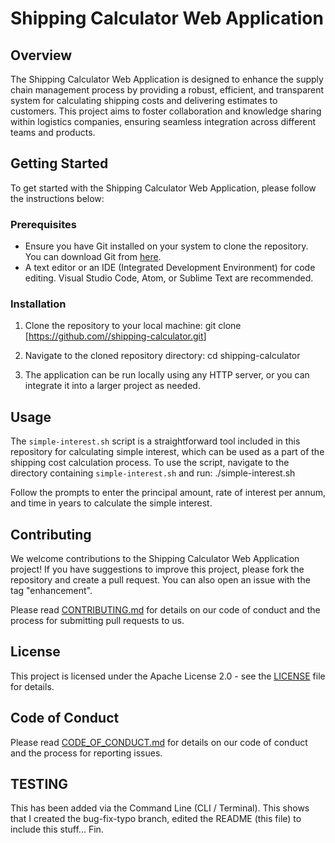 # Shipping Calculator Web Application

## Overview

The Shipping Calculator Web Application is designed to enhance the supply chain management process by providing a robust, efficient, and transparent system for calculating shipping costs and delivering estimates to customers. This project aims to foster collaboration and knowledge sharing within logistics companies, ensuring seamless integration across different teams and products.

## Getting Started

To get started with the Shipping Calculator Web Application, please follow the instructions below:

### Prerequisites

- Ensure you have Git installed on your system to clone the repository. You can download Git from [here](https://git-scm.com/downloads).
- A text editor or an IDE (Integrated Development Environment) for code editing. Visual Studio Code, Atom, or Sublime Text are recommended.

### Installation

1. Clone the repository to your local machine:
git clone [[https://github.com/<your-username>/shipping-calculator.git](https://github.com/MackOyler/IBM-GitHub-UI-Git-CLI)]

2. Navigate to the cloned repository directory:
cd shipping-calculator

3. The application can be run locally using any HTTP server, or you can integrate it into a larger project as needed.

## Usage

The `simple-interest.sh` script is a straightforward tool included in this repository for calculating simple interest, which can be used as a part of the shipping cost calculation process. To use the script, navigate to the directory containing `simple-interest.sh` and run:
./simple-interest.sh

Follow the prompts to enter the principal amount, rate of interest per annum, and time in years to calculate the simple interest.

## Contributing

We welcome contributions to the Shipping Calculator Web Application project! If you have suggestions to improve this project, please fork the repository and create a pull request. You can also open an issue with the tag "enhancement".

Please read [CONTRIBUTING.md](CONTRIBUTING.md) for details on our code of conduct and the process for submitting pull requests to us.

## License

This project is licensed under the Apache License 2.0 - see the [LICENSE](LICENSE) file for details.

## Code of Conduct

Please read [CODE_OF_CONDUCT.md](CODE_OF_CONDUCT.md) for details on our code of conduct and the process for reporting issues.

## TESTING
This has been added via the Command Line (CLI / Terminal). 
This shows that I created the bug-fix-typo branch, edited the README (this file) to include this stuff... 
Fin.
